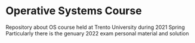 # Operative Systems Course
Repository about OS course held at Trento University during 2021 Spring
Particularly there is the genuary 2022 exam personal material and solution
